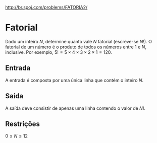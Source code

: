 http://br.spoj.com/problems/FATORIA2/

# Fatorial

Dado um inteiro $N$, determine quanto vale $N$ fatorial (escreve-se $N!$).
O fatorial de um número é o produto de todos os números entre 1 e $N$,
inclusive. Por exemplo, $5! = 5 \times 4 \times 3 \times 2 \times 1 = 120$.

## Entrada

A entrada é composta por uma única linha que contém o inteiro $N$.

## Saída

A saída deve consistir de apenas uma linha contendo o valor de $N!$.

## Restrições

$0 \leq N \leq 12$
